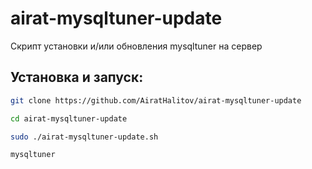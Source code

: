 # airat-mysqltuner-update
Скрипт установки и/или обновления mysqltuner на сервер

## Установка и запуск:
```bash
git clone https://github.com/AiratHalitov/airat-mysqltuner-update

cd airat-mysqltuner-update

sudo ./airat-mysqltuner-update.sh

mysqltuner
```
